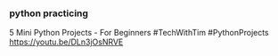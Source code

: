 ### python practicing

5 Mini Python Projects - For Beginners
 #TechWithTim #PythonProjects
 https://youtu.be/DLn3jOsNRVE
